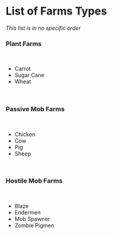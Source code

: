 # List of Farms Types 
*This list is in no specific order*

### Plant Farms

<br>

 - Carrot
 - Sugar Cane
 - Wheat

</br>

### Passive Mob Farms

<br>

 - Chicken
 - Cow
 - Pig
 - Sheep

</br>

### Hostile Mob Farms

<br>

 - Blaze
 - Endermen
 - Mob Spawner
 - Zombie Pigmen

</br>
